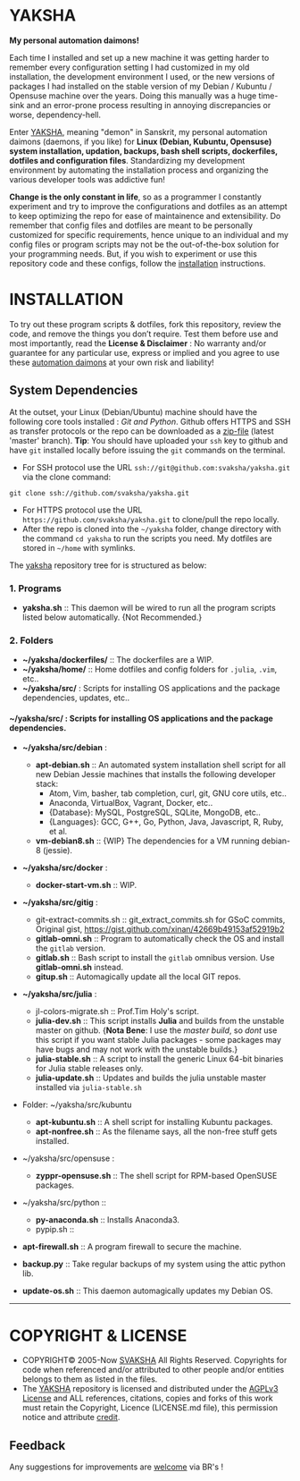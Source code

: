 # YAKSHA
__My personal automation daimons!__

Each time I installed and set up a new machine it was getting harder to remember every configuration setting I had customized in my old installation, the development environment I used, or the new versions of packages I had installed on the stable version of my Debian / Kubuntu / Opensuse machine over the years. Doing this manually was a huge time-sink and an error-prone process resulting in annoying discrepancies or worse, dependency-hell. 

Enter [YAKSHA][yaksha], meaning "demon" in Sanskrit, my personal automation daimons (daemons, if you like) for __Linux (Debian, Kubuntu, Opensuse) system installation, updation, backups, bash shell scripts, dockerfiles, dotfiles and configuration files__. Standardizing my development environment by automating the installation process and organizing the various developer tools was addictive fun!

__Change is the only constant in life__, so as a programmer I constantly experiment and try to improve the configurations and dotfiles as an attempt to keep optimizing the repo for ease of maintainence and extensibility. Do remember that config files and dotfiles are meant to be personally customized for specific requirements, hence unique to an individual and my config files or program scripts may not be the out-of-the-box solution for your programming needs. But, if you wish to experiment or use this repository code and these configs, follow the [installation](https://github.com/svaksha/yaksha#installation) instructions.

 [yaksha]: http://svaksha.github.io/yaksha "yaksha"

# INSTALLATION 
To try out these program scripts & dotfiles, fork this repository, review the code, and remove the things you don’t require. Test them before use and most importantly, read the __License & Disclaimer__ : No warranty and/or guarantee for any particular use, express or implied and you agree to use these [automation daimons][yaksha] at your own risk and liability! 

## System Dependencies
At the outset, your Linux (Debian/Ubuntu) machine should have the following core tools installed : _Git and Python_. Github offers HTTPS and SSH as transfer protocols or the repo can be downloaded as a [zip-file][download] (latest 'master' branch). __Tip__: You should have uploaded your `ssh` key to github and have `git` installed locally before issuing the `git` commands on the terminal.

+ For SSH protocol use the URL `ssh://git@github.com:svaksha/yaksha.git` via the clone command:
```
git clone ssh://github.com/svaksha/yaksha.git
```
+ For HTTPS protocol use the URL `https://github.com/svaksha/yaksha.git` to clone/pull the repo locally.
+ After the repo is cloned into the `~/yaksha` folder, change directory with the command `cd yaksha` to run the scripts you need. My dotfiles are stored in `~/home` with symlinks.

The [yaksha][yaksha] repository tree for is structured as below: 

### 1. Programs

+ __yaksha.sh__ :: This daemon will be wired to run all the program scripts listed below automatically. {Not Recommended.}

### 2. Folders
+ __~/yaksha/dockerfiles/__ :: The dockerfiles are a WIP.
+ __~/yaksha/home/__ :: Home dotfiles and config folders for `.julia`, `.vim`, etc..
+ __~/yaksha/src/__ : Scripts for installing OS applications and the package dependencies, updates, etc..


#### ~/yaksha/src/ : Scripts for installing OS applications and the package dependencies.

+ __~/yaksha/src/debian__ : 
    + __apt-debian.sh__ :: An automated system installation shell script for all new Debian Jessie machines that installs the following developer stack: 
        * Atom, Vim, basher, tab completion, curl, git, GNU core utils, etc..
        * Anaconda, VirtualBox, Vagrant, Docker, etc..
        * {Database}: MySQL, PostgreSQL, SQLite, MongoDB, etc..
        * {Languages}: GCC, G++, Go, Python, Java, Javascript, R, Ruby, et al.
    + __vm-debian8.sh__ :: {WIP} The dependencies for a VM running debian-8 (jessie).

+ __~/yaksha/src/docker__ :
    + __docker-start-vm.sh__ :: WIP.

+ __~/yaksha/src/gitig__ :
    + git-extract-commits.sh :: git_extract_commits.sh for GSoC commits, Original gist, https://gist.github.com/xinan/42669b49153af52919b2
    + __gitlab-omni.sh__ :: Program to automatically check the OS and install the `gitlab` version.
    + __gitlab.sh__ :: Bash script to install the `gitlab` omnibus version. Use __gitlab-omni.sh__ instead.
    + __gitup.sh__ :: Automagically update all the local GIT repos.
    
+ __~/yaksha/src/julia__ :
    + jl-colors-migrate.sh :: Prof.Tim Holy's script.
    + __julia-dev.sh__ :: This script installs __Julia__ and builds from the unstable master on github. {__Nota Bene__: I use the _master build_, so _dont_ use this script if you want stable Julia packages - some packages may have bugs and may not work with the unstable builds.}
    + __julia-stable.sh__ :: A script to install the generic Linux 64-bit binaries for Julia stable releases only. 
    + __julia-update.sh__ :: Updates and builds the julia unstable master installed via `julia-stable.sh`

+ Folder: ~/yaksha/src/kubuntu
    + __apt-kubuntu.sh__ :: A shell script for installing Kubuntu packages.
    + __apt-nonfree.sh__ :: As the filename says, all the non-free stuff gets installed.


+ ~/yaksha/src/opensuse :
    + __zyppr-opensuse.sh__ :: The shell script for RPM-based OpenSUSE packages.

+ ~/yaksha/src/python :: 
    + __py-anaconda.sh__ :: Installs Anaconda3.
    + pypip.sh ::

+ __apt-firewall.sh__ :: A program firewall to secure the machine.
+ __backup.py__ :: Take regular backups of my system using the attic python lib.
+ __update-os.sh__ :: This daemon automagically updates my Debian OS.

 [download]: https://github.com/svaksha/yaksha/archive/master.zip "download"

----

# COPYRIGHT & LICENSE
+ COPYRIGHT© 2005-Now [SVAKSHA](http://svaksha.com/pages/Bio) All Rights Reserved. Copyrights for code when referenced and/or attributed to other people and/or entities belongs to them as listed in the files. 
+ The [YAKSHA][yaksha] repository is licensed and distributed under the [AGPLv3 License](http://www.gnu.org/licenses/agpl-3.0.html) and ALL references, citations, copies and forks of this work must retain the Copyright, Licence (LICENSE.md file), this permission notice and attribute [credit](https://en.wikipedia.org/wiki/Creative_Commons_license#Attribution).

## Feedback
Any suggestions for improvements are [welcome](https://github.com/svaksha/yaksha/issues) via BR's !
